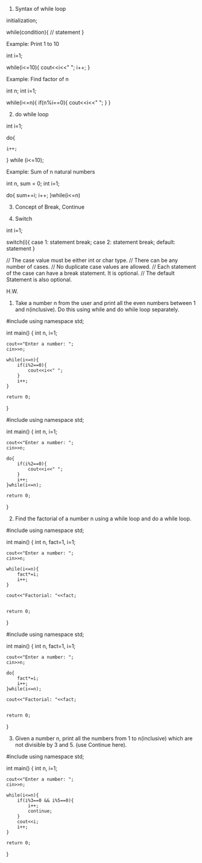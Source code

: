 1. Syntax of while loop

initialization;

while(condition){
	// statement
}


Example: Print 1 to 10

int i=1;

while(i<=10){
	cout<<i<<" ";
	i++;
}


Example: Find factor of n

int n;
int i=1;

while(i<=n){
	if(n%i==0){
		cout<<i<<" ";
	}
}


2. do while loop

int i=1;

do{

	i++;
} while (i<=10);


Example: Sum of n natural numbers

int n, sum = 0;
int i=1;

do{
	sum+=i;
	i++;
}while(i<=n)


3. Concept of Break, Continue

4. Switch


int i=1;

switch(i){
	case 1: statement
	break;
	case 2: statement
	break;
	default: statement
}


// The case value must be either int or char type.
// There can be any number of cases.
// No duplicate case values are allowed.
// Each statement of the case can have a break statement. It is optional.
// The default Statement is also optional.


H.W.

1. Take a number n from the user and print all the even numbers between 1 and n(inclusive). Do this using while and do while loop separately.

#include <iostream>
using namespace std;

int main()
{
    int n, i=1;
    
    cout<<"Enter a number: ";
    cin>>n;

    while(i<=n){
    	if(i%2==0){
    	    cout<<i<<" ";
    	}
    	i++;
    }

    return 0;
}

#include <iostream>
using namespace std;

int main()
{
    int n, i=1;
    
    cout<<"Enter a number: ";
    cin>>n;

    do{
        if(i%2==0){
            cout<<i<<" ";
        }
        i++;
    }while(i<=n);

    return 0;
}


2. Find the factorial of a number n using a while loop and do a while loop.

#include <iostream>
using namespace std;

int main()
{
    int n, fact=1, i=1;
    
    cout<<"Enter a number: ";
    cin>>n;

    while(i<=n){
        fact*=i;
        i++;
    }
    
    cout<<"Factorial: "<<fact;
    

    return 0;
}

#include <iostream>
using namespace std;

int main()
{
    int n, fact=1, i=1;
    
    cout<<"Enter a number: ";
    cin>>n;
    
    do{
        fact*=i;
        i++;
    }while(i<=n);
    
    cout<<"Factorial: "<<fact;
    

    return 0;
}


3. Given a number n, print all the numbers from 1 to n(inclusive) which are not divisible by 3 and 5. (use Continue here).

#include <iostream>
using namespace std;

int main()
{
    int n, i=1;
    
    cout<<"Enter a number: ";
    cin>>n;
    
    while(i<=n){
        if(i%3==0 && i%5==0){
            i++;
            continue;
        }
        cout<<i;
        i++;
    }

    return 0;
}